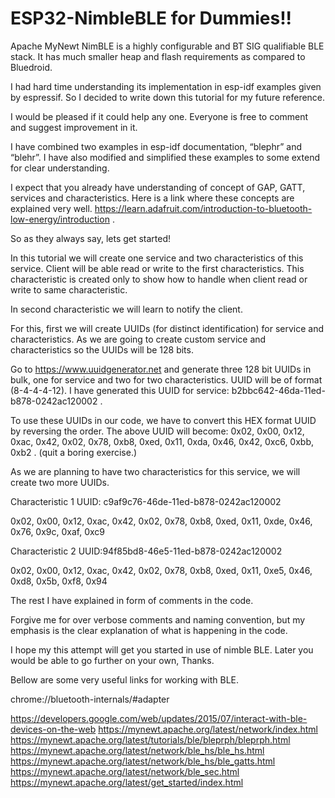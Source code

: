 # ESP32-NimbleBLE for Dummies!!

Apache MyNewt NimBLE is a highly configurable and BT SIG qualifiable BLE stack. It has much smaller heap and flash requirements as compared to Bluedroid.

I had hard time understanding its implementation in esp-idf examples given by espressif. So I decided to write down this tutorial for my future reference. 

I would be pleased if it could help any one. Everyone is free to comment and suggest improvement in it.

I have combined two examples in esp-idf documentation, “blephr” and “blehr”. I have also modified and simplified these examples to some extend for clear understanding.

I expect that you already have understanding of concept of GAP, GATT, services and characteristics. Here is a link where these concepts are explained very well. https://learn.adafruit.com/introduction-to-bluetooth-low-energy/introduction .

So as they always say, lets get started!

In this tutorial we will create one service and two characteristics of this service.
Client will be able read or write to the first characteristics. This characteristic is created only to show how to handle when client read or write to same characteristic.

In second characteristic we will learn to notify the client.

For this, first we will create UUIDs (for distinct identification) for service and characteristics. As we are going to create custom service and characteristics so the UUIDs will be 128 bits.  

Go to https://www.uuidgenerator.net and generate three 128 bit UUIDs in bulk, one  for service and two for two characteristics. UUID will be of format (8-4-4-4-12).
I have generated this UUID for service:  b2bbc642-46da-11ed-b878-0242ac120002 .


To use these UUIDs in our code, we have to convert this HEX format UUID  by reversing the order. The above UUID will become:
 0x02, 0x00, 0x12, 0xac, 0x42, 0x02, 0x78, 0xb8, 0xed, 0x11, 0xda, 0x46, 0x42, 0xc6, 0xbb, 0xb2 . (quit a boring exercise.)

 As we are planning to have two characteristics for this service, we will create two more UUIDs.

 Characteristic 1 UUID: c9af9c76-46de-11ed-b878-0242ac120002

 0x02, 0x00, 0x12, 0xac, 0x42, 0x02, 0x78, 0xb8, 0xed, 0x11, 0xde, 0x46, 0x76, 0x9c, 0xaf, 0xc9


 Characteristic 2 UUID:94f85bd8-46e5-11ed-b878-0242ac120002

 0x02, 0x00, 0x12, 0xac, 0x42, 0x02, 0x78, 0xb8, 0xed, 0x11, 0xe5, 0x46, 0xd8, 0x5b, 0xf8, 0x94
 
The rest I have explained in form of comments in the code.

Forgive me for over verbose comments and naming convention, but my emphasis is the clear explanation of what is happening in the code.

I hope my this attempt will get you started in use of nimble BLE. Later you would be able to go further on your own, Thanks.

Bellow are some very useful links for working with BLE.

chrome://bluetooth-internals/#adapter 

https://developers.google.com/web/updates/2015/07/interact-with-ble-devices-on-the-web 
https://mynewt.apache.org/latest/network/index.html 
https://mynewt.apache.org/latest/tutorials/ble/bleprph/bleprph.html 
https://mynewt.apache.org/latest/network/ble_hs/ble_hs.html 
https://mynewt.apache.org/latest/network/ble_hs/ble_gatts.html 
https://mynewt.apache.org/latest/network/ble_sec.html 
https://mynewt.apache.org/latest/get_started/index.html 



